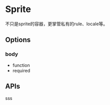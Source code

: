 # Sprite

不只是sprite的容器，更掌管私有的rule、locale等。

## Options

### body

* function
* required



## APIs

sss